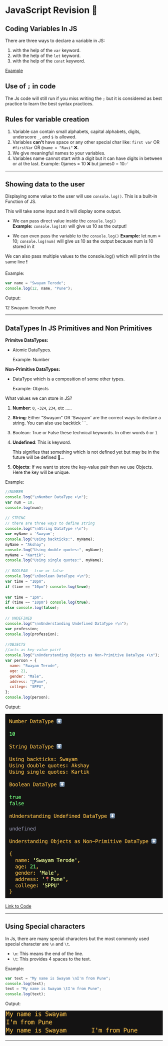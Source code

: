 # JavaScript Revision 🤩

## Coding Variables In JS

There are three ways to declare a variable in JS:

1. with the help of the `var` keyword.
2. with the help of the `let` keyword.
3. with the help of the `const` keyword.

[Example](./01.%20Introduction%20to%20Programming%20with%20JS/01.Declaring_a_variable.js)

## Use of `;` in code

The Js code will still run if you miss writing the `;` but it is considered as best practice to learn the best syntax practices.

## Rules for variable creation

1. Variable can contain small alphabets, capital alphabets, digits, underscore `_`, and `$` is allowed.
2. Variables **can't** have space or any other special char like: `first var` OR `#firstVar` OR `@name = "Ravi"` ❌.
3. We give meaningful names to your variables.
4. Variables name cannot start with a digit but it can have digits in between or at the last.
   Example: 0james = 10 ❌ but james0 = 10✅

---

## Showing data to the user

Displaying some value to the user will use `console.log()`. This is a built-in Function of JS.

This will take some input and it will display some output.

- We can pass direct value inside the `console.log()`  
  **Example:** `console.log(10)` will give us 10 as the output!

- We can even pass the variable to the `console.log()`
  **Example:** let num = 10;
  `console.log(num)` will give us 10 as the output because num is 10 stored in it

We can also pass multiple values to the console.log() which will print in the same line ❗️

Example:

```js
var name = "Swayam Terode";
console.log(12, name, "Pune");
```

Output:

12 Swayam Terode Pune

---

## DataTypes In JS Primitives and Non Primitives

**Primitve DataTypes:**

- Atomic DataTypes.

  Example: Number

**Non-Primitive DataTypes:**

- DataType which is a composition of some other types.

  Example: Objects

What values we can store in JS?

1. **Number**: `0`, `-324`, `234`, etc .....

2. **String**: Either "Swayam" OR 'Swayam' are the correct ways to declare a string. You can also use backtick ` `` `.

3. Boolean: True or False these technical keywords. In other words `0` or `1`
4. **Undefined**: This is keyword.

   This signifies that something which is not defined yet but may be in the future will be defined 🤔...

5. **Objects**: If we want to store the key-value pair then we use Objects. Here the key will be unique.

Example:

```js
//NUMBER
console.log("\nNumber DataType ⬇️\n");
var num = 10;
console.log(num);

// STRING
// there are three ways to define string
console.log("\nString DataType ⬇️\n");
var myName = `Swayam`;
console.log("Using backticks:", myName);
myName = "Akshay";
console.log("Using double quotes:", myName);
myName = "Kartik";
console.log("Using single quotes:", myName);

// BOOLEAN - true or false
console.log("\nBoolean DataType ⬇️\n");
var time = "10pm";
if (time == "10pm") console.log(true);

var time = "1pm";
if (time == "10pm") console.log(true);
else console.log(false);

// UNDEFINED
console.log("\nnUnderstanding Undefined DataType ⬇️\n");
var profession;
console.log(profession);

//OBJECTS
//acts as key-value pair❗️
console.log("\nUnderstanding Objects as Non-Primitive DataType ⬇️\n");
var person = {
  name: "Swayam Terode",
  age: 21,
  gender: "Male",
  address: "📍Pune",
  college: "SPPU",
};
console.log(person);
```

Output:

![3.DataType](./01.%20Introduction%20to%20Programming%20with%20JS/consoleOutputs/03.DataTypes.png)

[Link to Code](./01.%20Introduction%20to%20Programming%20with%20JS/03.DataTypes_In_JS_Primitives_and_Non_Primitives.js)

---

## Using Special characters

In Js, there are many special characters but the most commonly used special character are `\n` and `\t`.

- `\n`: This means the end of the line.
- `\t`: This provides 4 spaces to the text.

Example:

```js
var text = "My name is Swayam \nI'm from Pune";
console.log(text);
text = "My name is Swayam \tI'm from Pune";
console.log(text);
```

Output:

<img src="./01.%20Introduction%20to%20Programming%20with%20JS/consoleOutputs/04.SpecialChars.png" alt = "Special Char output"/>

---
